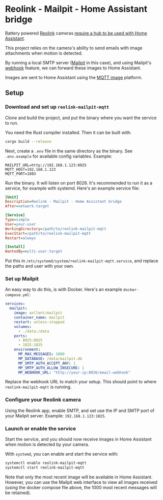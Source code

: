 ﻿# Reolink - Mailpit - Home Assistant bridge

Battery powered [Reolink](https://reolink.com/)
cameras [require a hub to be used with Home Assistant](https://www.home-assistant.io/integrations/reolink#tested-battery-powered-models).

This project relies on the camera's ability to send emails with image attachments when motion is detected.

By running a local SMTP server ([Mailpit](https://github.com/axllent/mailpit) in this case), and using
Mailpit's [webhook](https://mailpit.axllent.org/docs/integration/webhook/) feature, we can forward these images to Home
Assistant.

Images are sent to Home Assistant using the [MQTT image](https://www.home-assistant.io/integrations/image.mqtt/)
platform.

## Setup

### Download and set up `reolink-mailpit-mqtt`

Clone and build the project, and put the binary where you want the service to run.

You need the Rust compiler installed. Then it can be built with:

```sh
cargo build --release
```

Next, create a `.env` file in the same directory as the binary. See `.env.example` for available config variables.
Example:

```
MAILPIT_URL=http://192.168.1.123:8025
MQTT_HOST=192.168.1.123
MQTT_PORT=1883
```

Run the binary. It will listen on port 8026. It's recommended to run it as a service, for example with systemd. Here's an example service file:

```ini
[Unit]
Description=Reolink - Mailpit - Home Assistant bridge
After=network.target

[Service]
Type=simple
User=your-user
WorkingDirectory=/path/to/reolink-mailpit-mqtt
ExecStart=/path/to/reolink-mailpit-mqtt
Restart=always

[Install]
WantedBy=multi-user.target
```

Put this in `/etc/systemd/system/reolink-mailpit-mqtt.service`, and replace the paths and user with your own.

### Set up Mailpit

An easy way to do this, is with Docker. Here's an example `docker-compose.yml`:

```yaml
services:
  mailpit:
    image: axllent/mailpit
    container_name: mailpit
    restart: unless-stopped
    volumes:
      - ./data:/data
    ports:
      - 8025:8025
      - 1025:1025
    environment:
      MP_MAX_MESSAGES: 1000
      MP_DATABASE: /data/mailpit.db
      MP_SMTP_AUTH_ACCEPT_ANY: 1
      MP_SMTP_AUTH_ALLOW_INSECURE: 1
      MP_WEBHOOK_URL: "http://your-ip:8026/email-webhook"
```

Replace the webhook URL to match your setup. This should point to where `reolink-mailpit-mqtt` is running.

### Configure your Reolink camera

Using the Reolink app, enable SMTP, and set use the IP and SMTP port of your Mailpit server. Example:
`192.168.1.123:1025`.

### Launch or enable the service

Start the service, and you should now receive images in Home Assistant when motion is detected by your camera.

With `systemd`, you can enable and start the service with:

```sh
systemctl enable reolink-mailpit-mqtt
systemctl start reolink-mailpit-mqtt
```

Note that only the most recent image will be available in Home Assistant. However, you can use the Mailpit web interface
to view all images received (using the docker compose file above, the 1000 most recent messages will be retained).

